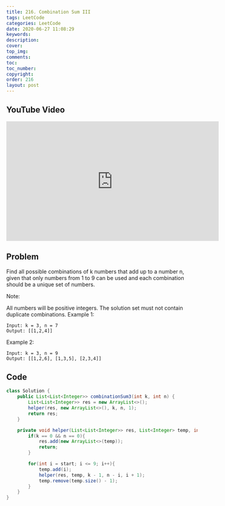 ```yaml
---
title: 216. Combination Sum III
tags: LeetCode
categories: LeetCode
date: 2020-06-27 11:08:29
keywords:
description:
cover:
top_img:
comments:
toc:
toc_number:
copyright:
order: 216
layout: post
---
```


## YouTube Video

<iframe width="560" height="315" src="https://www.youtube.com/embed/qQcAm0CE21U" frameborder="0" allow="accelerometer; autoplay; encrypted-media; gyroscope; picture-in-picture" allowfullscreen></iframe>

## Problem

Find all possible combinations of k numbers that add up to a number n, given that only numbers from 1 to 9 can be used and each combination should be a unique set of numbers.

Note:

All numbers will be positive integers.
The solution set must not contain duplicate combinations.
Example 1:

```
Input: k = 3, n = 7
Output: [[1,2,4]]
```

Example 2:

```
Input: k = 3, n = 9
Output: [[1,2,6], [1,3,5], [2,3,4]]
```

## Code

```java
class Solution {
    public List<List<Integer>> combinationSum3(int k, int n) {
        List<List<Integer>> res = new ArrayList<>();
        helper(res, new ArrayList<>(), k, n, 1);
        return res;
    }

    private void helper(List<List<Integer>> res, List<Integer> temp, int k, int n, int start){
        if(k == 0 && n == 0){
            res.add(new ArrayList<>(temp));
            return;
        }

        for(int i = start; i <= 9; i++){
            temp.add(i);
            helper(res, temp, k - 1, n - i, i + 1);
            temp.remove(temp.size() - 1);
        }
    }
}
```
